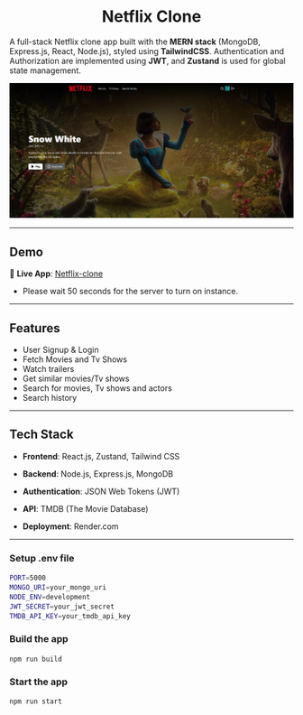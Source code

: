 <h1 align="center">Netflix Clone</h1>

A full-stack Netflix clone app built with the **MERN stack** (MongoDB, Express.js, React, Node.js), styled using **TailwindCSS**. Authentication and Authorization are implemented using **JWT**, and **Zustand** is used for global state management.

![Demo App](/frontend/public/screenshot-for-readme.png)

---

## Demo

🔗 **Live App**: [Netflix-clone](https://e-commerce-store-mr97.onrender.com)
- Please wait 50 seconds for the server to turn on instance.

---

## Features

-   User Signup & Login
-   Fetch Movies and Tv Shows
-   Watch trailers
-   Get similar movies/Tv shows
-   Search for movies, Tv shows and actors
-   Search history

---

## Tech Stack

- **Frontend**: React.js, Zustand, Tailwind CSS

- **Backend**: Node.js, Express.js, MongoDB

- **Authentication**: JSON Web Tokens (JWT)
  
- **API**: TMDB (The Movie Database) 
  
- **Deployment**: Render.com

---

### Setup .env file

```bash
PORT=5000
MONGO_URI=your_mongo_uri
NODE_ENV=development
JWT_SECRET=your_jwt_secret
TMDB_API_KEY=your_tmdb_api_key
```

### Build the app

```shell
npm run build
```

### Start the app

```shell
npm run start
```
